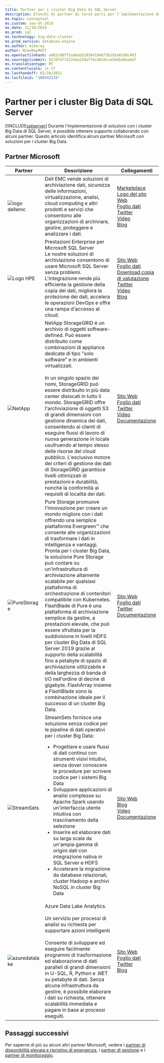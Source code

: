 ```yaml
---
title: Partner per i cluster Big Data di SQL Server
description: Elenchi di partner di terze parti per l'implementazione dei cluster Big Data di SQL Server.
ms.topic: conceptual
ms.custom: seo-dt-2019
ms.date: 11/19/2019
ms.prod: sql
ms.technology: big-data-cluster
ms.prod_service: database-engine
ms.author: mikeray
author: MikeRayMSFT
ms.openlocfilehash: a082c087f2aa6eb529364194d73b192a02d0c403
ms.sourcegitcommit: 917df4ffd22e4a229af7dc481dcce3ebba0aa4d7
ms.translationtype: MT
ms.contentlocale: it-IT
ms.lasthandoff: 02/10/2021
ms.locfileid: "100342134"
---
```

# <a name="sql-server-big-data-clusters-partners"></a>Partner per i cluster Big Data di SQL Server
[!INCLUDE[sqlserver](../includes/applies-to-version/sqlserver.md)]
Durante l'implementazione di soluzioni con i cluster Big Data di SQL Server, è possibile ottenere supporto collaborando con alcuni partner. Questo articolo identifica alcuni partner Microsoft con soluzioni per i cluster Big Data.

## <a name="our-partners"></a>Partner Microsoft

| Partner | Descrizione | Collegamenti |
| --- | --- | --- |
|![logo dellemc][1] |Dell EMC vende soluzioni di archiviazione dati, sicurezza delle informazioni, virtualizzazione, analisi, cloud computing e altri prodotti e servizi che consentono alle organizzazioni di archiviare, gestire, proteggere e analizzare i dati.|[Marketplace][dellemc_marketplace]<br>[Logo del sito Web][dellemc_website]<br>[Foglio dati][dellemc_datasheet]<br>[Twitter][dellemc_twitter]<br>[Video][dellemc_youtube]<br>[Blog][dellemc_blog] |
|![Logo HPE][2] |Prestazioni Enterprise per Microsoft SQL Server<br>Le nostre soluzioni di archiviazione consentono di usare Microsoft SQL Server senza problemi. L'integrazione rende più efficiente la gestione della copia dei dati, migliora la protezione dei dati, accelera le operazioni DevOps e offre una rampa d'accesso al cloud.|[Sito Web][hpe_website]<br>[Foglio dati][hpe_datasheet]<br>[Download copia di valutazione][hpe_download]<br>[Twitter][hpe_twitter]<br>[Video][hpe_youtube]<br>[Blog][hpe_download]|
|![NetApp][3] |NetApp StorageGRID è un archivio di oggetti software-defined. Può essere distribuito come combinazioni di appliance dedicate di tipo "solo software" e in ambienti virtualizzati.<br/><br/>In un singolo spazio dei nomi, StorageGRID può essere distribuito in più data center dislocati in tutto il mondo. StorageGRID offre l'archiviazione di oggetti S3 di grandi dimensioni con gestione dinamica dei dati, consentendo ai clienti di eseguire flussi di lavoro di nuova generazione in locale usufruendo al tempo stesso delle risorse del cloud pubblico. L'esclusivo motore dei criteri di gestione dei dati di StorageGRID garantisce livelli ottimizzati di prestazioni e durabilità, nonché la conformità ai requisiti di località dei dati. |[Sito Web][netapp_website]<br>[Foglio dati][netapp_datasheet]<br>[Twitter][netapp_twitter]<br>[Video][netapp_youtube]<br>[Documentazione][netapp_docs]|
|![PureStorage][5] |Pure Storage promuove l'innovazione per creare un mondo migliore con i dati offrendo una semplice piattaforma Evergreen&trade; che consente alle organizzazioni di trasformare i dati in intelligenza e vantaggi.  Pronta per i cluster Big Data, la soluzione Pure Storage può contare su un'infrastruttura di archiviazione altamente scalabile per qualsiasi piattaforma di orchestrazione di contenitori compatibile con Kubernetes. FlashBlade di Pure è una piattaforma di archiviazione semplice da gestire, a prestazioni elevate, che può essere sfruttata per la suddivisione in livelli HDFS per cluster Big Data di SQL Server 2019 grazie al supporto della scalabilità fino a petabyte di spazio di archiviazione utilizzabile e della larghezza di banda di I/O nell'ordine di decine di gigabyte. FlashArray insieme a FlashBlade sono la combinazione ideale per il successo di un cluster Big Data. |[Sito Web][purestorage_website]<br>[Foglio dati][purestorage_datasheet]<br>[Twitter][purestorage_twitter]<br>[Documentazione][purestorage_docs]|
|![StreamSets][4] |StreamSets fornisce una soluzione senza codice per le pipeline di dati operativi per i cluster Big Data: <br/><ul><li> Progettare e usare flussi di dati continui con strumenti visivi intuitivi, senza dover conoscere le procedure per scrivere codice per i sistemi Big Data</li><li>Sviluppare applicazioni di analisi complesse su Apache Spark usando un'interfaccia utente intuitiva con trascinamento della selezione </li><li>Inserire ed elaborare dati su larga scala da un'ampia gamma di origini dati con integrazione nativa in SQL Server e HDFS</li><li>Accelerare la migrazione da database relazionali, cluster Hadoop e archivi NoSQL in cluster Big Data</li></ul>   | [Sito Web][streamsets_website]<br>[Blog][streamsets_blog]<br>[Video][streamsets_youtube]<br>[Documentazione][streamsets_docs]|
|![azuredatalake][6] |Azure Data Lake Analytics.<br><br>Un servizio per processi di analisi su richiesta per supportare azioni intelligenti<br><br>Consente di sviluppare ed eseguire facilmente programmi di trasformazione ed elaborazione di dati paralleli di grandi dimensioni in U-SQL, R, Python e .NET su petabyte di dati. Senza alcuna infrastruttura da gestire, è possibile elaborare i dati su richiesta, ottenere scalabilità immediata e pagare in base ai processi eseguiti.|[Sito Web][azuredatalake_website]<br>[Foglio dati](/azure/data-lake-analytics/data-lake-analytics-overview/)<br>[Twitter][azuredatalake_twitter]<br>[Blog][azuredatalake_blog]|

## <a name="next-steps"></a>Passaggi successivi
Per saperne di più su alcuni altri partner Microsoft, vedere i [partner di disponibilità elevata e ripristino di emergenza][hadr_partners], i [partner di gestione][management_partners] e i [partner di monitoraggio][monitor_partners].

<!--Image references-->
[1]: ./media/partner-hadr-sql-server/dellemc.png
[2]: ./media/partner-hadr-sql-server/hpe.png
[3]: ./media/partner-hadr-sql-server/netapp-logo.png
[4]: ./media/partner-hadr-sql-server/streamsets-logo.png
[5]: ./media/partner-hadr-sql-server/purestorage-logo.png
[6]: ./media/partner-hadr-sql-server/azure-datalake-analytics.png

<!--Article links-->
[hadr_partners]: ./partner-hadr-sql-server.md
[management_partners]: ./partner-management-sql-server.md
[monitor_partners]: ./partner-monitor-sql-server.md

<!--Website links -->
[dellemc_website]:http://www.dellemc.com
[hpe_website]: https://www.hpe.com/us/en/product-catalog/detail/pip.376220.html
[azuredatalake_website]:https://azure.microsoft.com/services/data-lake-analytics
[netapp_website]: https://www.netapp.com/us/products/data-management-software/object-storage-grid-sds.aspx
[streamsets_website]: https://streamsets.com/
[purestorage_website]: https://www.purestorage.com/


<!--Get Started Links-->

<!--Datasheet Links-->
[dellemc_datasheet]:https://www.dellemc.com/en-be/collaterals/unauth/data-sheets/products/storage/h15963-ss-isilon-all-flash.pdf
[hpe_datasheet]:https://www.hpe.com/h20195/v2/default.aspx?cc=us&lc=en&oid=376220
[netapp_datasheet]:https://www.netapp.com/us/media/ds-3613.pdf
[purestorage_datasheet]:https://www.purestorage.com/content/dam/pdf/en/datasheets/ds-pure-service-orchestrator.pdf

<!--Marketplace Links -->
[dellemc_marketplace]:https://azuremarketplace.microsoft.com/marketplace/apps/dellemc.dell-emc-avamar-virtual-edition

<!--YouTube links-->
[dellemc_youtube]:https://www.youtube.com/watch?v=_52Y-qDKT-4
[hpe_youtube]:https://www.hpe.com/h22228/video-gallery/us/en/products/data-storage-hybrid-cloud/storage-multi/95fd26db-e6ea-44ca-b727-c84d2ef1d446/big-data-clusters-and-hpe-storage-for-microsoft-sql-server-2019/video
[netapp_youtube]:https://www.youtube.com/watch?v=304z8j7aLpc
[streamsets_youtube]:https://www.youtube.com/watch?v=OtNrTBLooBw

<!--Twitter links-->
[dellemc_twitter]:https://twitter.com/dellemc
[hpe_twitter]:https://twitter.com/hpe
[azuredatalake_twitter]:https://twitter.com/azuredatalake
[netapp_twitter]:https://twitter.com/hashtag/storagegrid
[purestorage_twitter]:https://twitter.com/PureStorage

<!--Supported Systems-->
[partner_requirements]:https://www.microsoft.com
[hpe_download]: https://h20392.www2.hpe.com/portal/swdepot/displayProductInfo.do?productNumber=SGLX-DEMO

<!--Blog-->
[hpe_blog]: https://community.hpe.com/t5/Servers-The-Right-Compute/SQL-Server-for-Linux-Is-Here-and-A-New-Chapter-for-Mission/ba-p/6977571#.WiHWW0xFwUE
[dellemc_blog]:https://community.emc.com/people/bonibruno/blog/2019/11/01/using-dell-emc-isilon-with-microsofts-sql-server-big-data-clusters
[azuredatalake_blog]:https://azureinfohub.azurewebsites.net/Service?serviceTitle=Azure%20Data%20Lake%20Analytics
[streamsets_blog]:https://streamsets.com/blog/sentiment-analysis-microsoft-sql-server-2019-big-data-cluster-and-streamsets-dataops-platform/
[purestorage_blog]:https://blog.purestorage.com/storage-as-a-service-for-sql-server-2019-big-data-clusters/

<!--Docs-->
[netapp_docs]:https://blog.netapp.com/microsoft-sql-server-big-data-clusters-with-storagegrid/
[streamsets_docs]:https://streamsets.com/documentation/datacollector/latest/help/datacollector/UserGuide/Destinations/SQLServerBDCBulk.html#concept_hjv_5nn_r3b
[purestorage_docs]:https://www.purestorage.com/docs.html?item=/type/pdf/subtype/doc/path/content/dam/purestorage/pdf/datasheets/ps_ds3p_entry-level-storage_03.pdf
